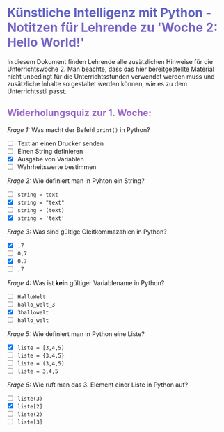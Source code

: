 # **<span style="color: #6162C5;">Künstliche Intelligenz mit Python</span>  <span style="color: #7865C6;"> - Notitzen für Lehrende zu 'Woche 2: Hello World!'</span>** 
In diesem Dokument finden Lehrende alle zusätzlichen Hinweise für die Unterrichtswoche 2. Man beachte, dass das hier bereitgestellte Material nicht unbedingt für die Unterrichtsstunden verwendet werden muss und zusätzliche Inhalte so gestaltet werden können, wie es zu dem Unterrichtsstil passt. 

## <span style="color: #9C68C8;">Widerholungsquiz zur 1. Woche:</span>

*Frage 1:* Was macht der Befehl `print()` in Python?
- [ ] Text an einen Drucker senden
- [ ] Einen String definieren
- [x] Ausgabe von Variablen
- [ ] Wahrheitswerte bestimmen

*Frage 2:* Wie definiert man in Pyhton ein String?
- [ ] `string = text`
- [x] `string = "text"`
- [ ] `string = (text)`
- [x] `string = 'text'`

*Frage 3:* Was sind gültige Gleitkommazahlen in Python?
- [x] `.7`
- [ ] `0,7`
- [x] `0.7`
- [ ] `,7`

*Frage 4:* Was ist **kein** gültiger Variablename in Python?
- [ ] `HalloWelt`
- [ ] `hallo_welt_3`
- [x] `3hallowelt`
- [ ] `hallo_welt`

*Frage 5:* Wie definiert man in Python eine Liste?
- [x] `liste = [3,4,5]`
- [ ] `liste = {3,4,5}`
- [ ] `liste = (3,4,5)`
- [ ] `liste = 3,4,5`

*Frage 6:* Wie ruft man das 3. Element einer Liste in Python auf?
- [ ] `liste(3)`
- [x] `liste[2]`
- [ ] `liste(2)`
- [ ] `liste[3]`
